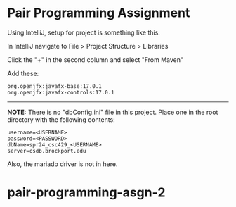 # Pair Programming Assignment

Using IntelliJ, setup for project is something like this:

In IntelliJ navigate to
File > Project Structure > Libraries

Click the "+" in the second column and select "From Maven"

Add these:
```
org.openjfx:javafx-base:17.0.1
org.openjfx:javafx-controls:17.0.1
```
---

**NOTE:** There is no "dbConfig.ini" file in this project. Place one in the root directory with the following contents:

```
username=<USERNAME>
password=<PASSWORD>
dbName=spr24_csc429_<USERNAME>
server=csdb.brockport.edu
```

Also, the mariadb driver is not in here.
# pair-programming-asgn-2
